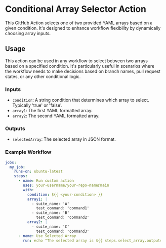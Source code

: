 # Conditional Array Selector Action

This GitHub Action selects one of two provided YAML arrays based on a given condition. It's designed to enhance workflow flexibility by dynamically choosing array inputs.

## Usage

This action can be used in any workflow to select between two arrays based on a specified condition. It's particularly useful in scenarios where the workflow needs to make decisions based on branch names, pull request states, or any other conditional logic.

### Inputs

- `condition`: A string condition that determines which array to select. Typically 'true' or 'false'.
- `array1`: The first YAML formatted array.
- `array2`: The second YAML formatted array.

### Outputs

- `selectedArray`: The selected array in JSON format.

### Example Workflow

```yaml
jobs:
  my_job:
    runs-on: ubuntu-latest
    steps:
      - name: Run custom action
        uses: your-username/your-repo-name@main
        with:
          condition: ${{ <your-condition> }}
          array1: |
            - suite_name: 'A'
              test_command: 'command1'
            - suite_name: 'B'
              test_command: 'command2'
          array2: |
            - suite_name: 'C'
              test_command: 'command3'
      - name: Use Selected Array
        run: echo "The selected array is ${{ steps.select_array.outputs.selectedArray }}"
